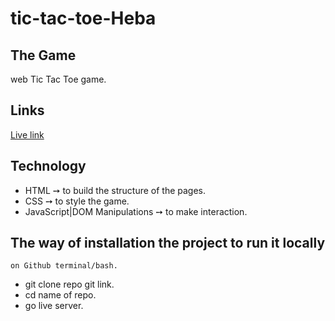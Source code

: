 # tic-tac-toe-Heba
## The Game
web Tic Tac Toe game.

## Links
[Live link](http://127.0.0.1:5500/index.html)


## Technology
- HTML ➙ to build the structure of the pages.
- CSS ➙ to style the game.
- JavaScript|DOM Manipulations ➙ to make interaction.

## The way of installation the project to run it locally
    on Github terminal/bash.
- git clone repo git link.
- cd name of repo.
- go live server.
